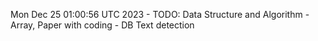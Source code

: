 Mon Dec 25 01:00:56 UTC 2023 - TODO: Data Structure and Algorithm - Array, Paper with coding - DB Text detection
